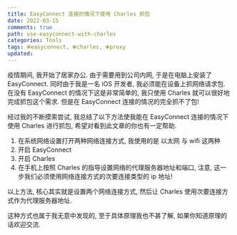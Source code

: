 ```yaml
---
title: EasyConnect 连接的情况下使用 Charles 抓包
date: 2022-03-15
comments: true
path: use-easyconnect-with-charles
categories: Tools
tags: ⦿easyconnect, ⦿charles, ⦿proxy
updated:
---
```


疫情期间, 我开始了居家办公. 由于需要用到公司内网, 于是在电脑上安装了 EasyConnect. 同时由于我是一名 iOS 开发者, 我必须能在设备上抓网络请求包. 在没有 EasyConnect 的情况下这是非常简单的, 我只使用 Charles 就可以很好地完成抓包这个需求. 但是在 EasyConnect 连接的情况的完全抓不了包!

经过我的不断摸索尝试, 我总结了以下方法使我能在 EasyConnect 连接的情况下使用 Charles 进行抓包, 希望对看到此文章的你也有一定帮助.

<!-- more -->

1. 在系统网络设置打开两种网络连接方式, 我使用的是 以太网 与 wifi 这两种
2. 开启 EasyConnect
3. 开启 Charles
4. 在手机上按照 Charles 的指导设置网络的代理服务器地址和端口, 注意, 这一步我们必须使用网络连接方式的次要连接类型的 ip 地址!

以上方法, 核心其实就是设置两个网络连接方式, 然后让 Charles 使用次要连接方式作为代理服务器地址.

这种方式也属于我无意中发现的, 至于具体原理我也不甚了解, 如果你知道原理的话欢迎交流.
